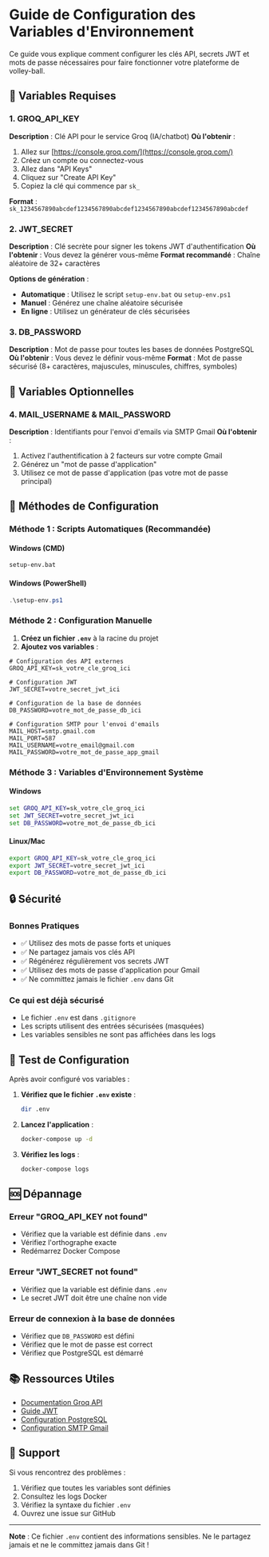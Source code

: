 # Guide de Configuration des Variables d'Environnement

Ce guide vous explique comment configurer les clés API, secrets JWT et mots de passe nécessaires pour faire fonctionner votre plateforme de volley-ball.

## 🔑 Variables Requises

### 1. GROQ_API_KEY
**Description** : Clé API pour le service Groq (IA/chatbot)
**Où l'obtenir** :
1. Allez sur [https://console.groq.com/](https://console.groq.com/)
2. Créez un compte ou connectez-vous
3. Allez dans "API Keys"
4. Cliquez sur "Create API Key"
5. Copiez la clé qui commence par `sk_`

**Format** : `sk_1234567890abcdef1234567890abcdef1234567890abcdef1234567890abcdef`

### 2. JWT_SECRET
**Description** : Clé secrète pour signer les tokens JWT d'authentification
**Où l'obtenir** : Vous devez la générer vous-même
**Format recommandé** : Chaîne aléatoire de 32+ caractères

**Options de génération** :
- **Automatique** : Utilisez le script `setup-env.bat` ou `setup-env.ps1`
- **Manuel** : Générez une chaîne aléatoire sécurisée
- **En ligne** : Utilisez un générateur de clés sécurisées

### 3. DB_PASSWORD
**Description** : Mot de passe pour toutes les bases de données PostgreSQL
**Où l'obtenir** : Vous devez le définir vous-même
**Format** : Mot de passe sécurisé (8+ caractères, majuscules, minuscules, chiffres, symboles)

## 📧 Variables Optionnelles

### 4. MAIL_USERNAME & MAIL_PASSWORD
**Description** : Identifiants pour l'envoi d'emails via SMTP Gmail
**Où l'obtenir** :
1. Activez l'authentification à 2 facteurs sur votre compte Gmail
2. Générez un "mot de passe d'application"
3. Utilisez ce mot de passe d'application (pas votre mot de passe principal)

## 🚀 Méthodes de Configuration

### Méthode 1 : Scripts Automatiques (Recommandée)

#### Windows (CMD)
```bash
setup-env.bat
```

#### Windows (PowerShell)
```powershell
.\setup-env.ps1
```

### Méthode 2 : Configuration Manuelle

1. **Créez un fichier `.env`** à la racine du projet
2. **Ajoutez vos variables** :

```env
# Configuration des API externes
GROQ_API_KEY=sk_votre_cle_groq_ici

# Configuration JWT
JWT_SECRET=votre_secret_jwt_ici

# Configuration de la base de données
DB_PASSWORD=votre_mot_de_passe_db_ici

# Configuration SMTP pour l'envoi d'emails
MAIL_HOST=smtp.gmail.com
MAIL_PORT=587
MAIL_USERNAME=votre_email@gmail.com
MAIL_PASSWORD=votre_mot_de_passe_app_gmail
```

### Méthode 3 : Variables d'Environnement Système

#### Windows
```cmd
set GROQ_API_KEY=sk_votre_cle_groq_ici
set JWT_SECRET=votre_secret_jwt_ici
set DB_PASSWORD=votre_mot_de_passe_db_ici
```

#### Linux/Mac
```bash
export GROQ_API_KEY=sk_votre_cle_groq_ici
export JWT_SECRET=votre_secret_jwt_ici
export DB_PASSWORD=votre_mot_de_passe_db_ici
```

## 🔒 Sécurité

### Bonnes Pratiques
- ✅ Utilisez des mots de passe forts et uniques
- ✅ Ne partagez jamais vos clés API
- ✅ Régénérez régulièrement vos secrets JWT
- ✅ Utilisez des mots de passe d'application pour Gmail
- ✅ Ne committez jamais le fichier `.env` dans Git

### Ce qui est déjà sécurisé
- Le fichier `.env` est dans `.gitignore`
- Les scripts utilisent des entrées sécurisées (masquées)
- Les variables sensibles ne sont pas affichées dans les logs

## 🧪 Test de Configuration

Après avoir configuré vos variables :

1. **Vérifiez que le fichier `.env` existe** :
   ```bash
   dir .env
   ```

2. **Lancez l'application** :
   ```bash
   docker-compose up -d
   ```

3. **Vérifiez les logs** :
   ```bash
   docker-compose logs
   ```

## 🆘 Dépannage

### Erreur "GROQ_API_KEY not found"
- Vérifiez que la variable est définie dans `.env`
- Vérifiez l'orthographe exacte
- Redémarrez Docker Compose

### Erreur "JWT_SECRET not found"
- Vérifiez que la variable est définie dans `.env`
- Le secret JWT doit être une chaîne non vide

### Erreur de connexion à la base de données
- Vérifiez que `DB_PASSWORD` est défini
- Vérifiez que le mot de passe est correct
- Vérifiez que PostgreSQL est démarré

## 📚 Ressources Utiles

- [Documentation Groq API](https://console.groq.com/docs)
- [Guide JWT](https://jwt.io/)
- [Configuration PostgreSQL](https://www.postgresql.org/docs/)
- [Configuration SMTP Gmail](https://support.google.com/accounts/answer/185833)

## 🤝 Support

Si vous rencontrez des problèmes :
1. Vérifiez que toutes les variables sont définies
2. Consultez les logs Docker
3. Vérifiez la syntaxe du fichier `.env`
4. Ouvrez une issue sur GitHub

---

**Note** : Ce fichier `.env` contient des informations sensibles. Ne le partagez jamais et ne le committez jamais dans Git !
